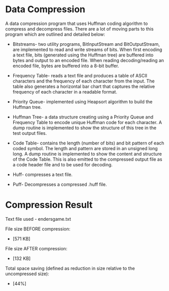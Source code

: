 # Data Compression

A data compression program that uses Huffman coding algorithm to compress and decompress files. There are a lot of moving parts to this program which are outlined and detailed below:

* Bitstreams- two utility programs, BitInputStream and BitOutputStream, are implemented to read and write streams of bits. When first encoding a text file, bits (generated using the Huffman tree) are buffered into bytes and output to an encoded file. When reading decoding/reading an encoded file, bytes are buffered into a 8-bit buffer.

* Frequency Table- reads a text file and produces a table of ASCII characters and the frequency of each character from the input. The table also generates a horizontal bar chart that captures the relative frequency of each character in a readable format.

* Priority Queue- implemented using Heapsort algorithm to build the Huffman tree.

* Huffman Tree- a data structure creating using a Priority Queue and Frequency Table to encode unique Huffman code for each character. A dump routine is implemented to show the structure of this tree in the test output files.

* Code Table- contains the length (number of bits) and bit pattern of each coded symbol. The length and pattern are stored in an unsigned long long. A dump routine is implemented to show the content and structure of the Code Table. This is also emitted to the compressed output file as a code header file and to be used for decoding.

* Huff- compresses a text file.

* Puff- Decompresses a compressed .huff file.

# Compression Result

Text file used - endersgame.txt

File size BEFORE compression:
* [571 KB]

File size AFTER compression:
* [132 KB]

Total space saving (defined as reduction in size relative to the uncompressed size):
* [44%]

